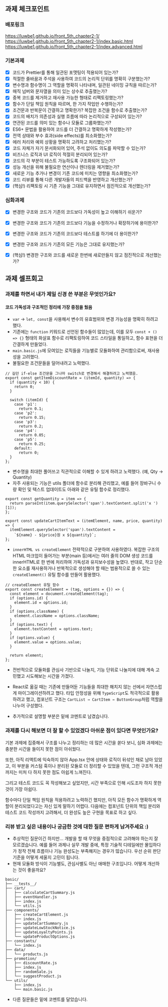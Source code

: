 ## 과제 체크포인트

### 배포링크
https://luwbe1.github.io/front_5th_chapter2-1/ <br >
https://luwbe1.github.io/front_5th_chapter2-1/index.basic.html  <br >
https://luwbe1.github.io/front_5th_chapter2-1/index.advanced.html  <br >

### 기본과제

- [x] 코드가 Prettier를 통해 일관된 포맷팅이 적용되어 있는가?
- [x] 적절한 줄바꿈과 주석을 사용하여 코드의 논리적 단위를 명확히 구분했는가?
- [x] 변수명과 함수명이 그 역할을 명확히 나타내며, 일관된 네이밍 규칙을 따르는가?
- [x] 매직 넘버와 문자열을 의미 있는 상수로 추출했는가?
- [x] 중복 코드를 제거하고 재사용 가능한 형태로 리팩토링했는가?
- [x] 함수가 단일 책임 원칙을 따르며, 한 가지 작업만 수행하는가?
- [x] 조건문과 반복문이 간결하고 명확한가? 복잡한 조건을 함수로 추출했는가?
- [x] 코드의 배치가 의존성과 실행 흐름에 따라 논리적으로 구성되어 있는가?
- [x] 연관된 코드를 의미 있는 함수나 모듈로 그룹화했는가?
- [x] ES6+ 문법을 활용하여 코드를 더 간결하고 명확하게 작성했는가?
- [x] 전역 상태와 부수 효과(side effects)를 최소화했는가?
- [x] 에러 처리와 예외 상황을 명확히 고려하고 처리했는가?
- [x] 코드 자체가 자기 문서화되어 있어, 주석 없이도 의도를 파악할 수 있는가?
- [x] 비즈니스 로직과 UI 로직이 적절히 분리되어 있는가?
- [x] 코드의 각 부분이 테스트 가능하도록 구조화되어 있는가?
- [x] 성능 개선을 위해 불필요한 연산이나 렌더링을 제거했는가?
- [x] 새로운 기능 추가나 변경이 기존 코드에 미치는 영향을 최소화했는가?
- [x] 코드 리뷰를 통해 다른 개발자들의 피드백을 반영하고 개선했는가?
- [x] (핵심!) 리팩토링 시 기존 기능을 그대로 유지하면서 점진적으로 개선했는가?

### 심화과제

- [x] 변경한 구조와 코드가 기존의 코드보다 가독성이 높고 이해하기 쉬운가?
- [x] 변경한 구조와 코드가 기존의 코드보다 기능을 수정하거나 확장하기에 용이한가?
- [x] 변경한 구조와 코드가 기존의 코드보다 테스트를 하기에 더 용이한가?
- [x] 변경한 구조와 코드가 기존의 모든 기능은 그대로 유지했는가?
- [x] (핵심!) 변경한 구조와 코드를 새로운 한번에 새로만들지 않고 점진적으로 개선했는가?


## 과제 셀프회고

<!-- 과제에 대한 회고를 작성해주세요 -->

### 과제를 하면서 내가 제일 신경 쓴 부분은 무엇인가요?
#### 코드 가독성과 구조적인 정리에 가장 중점을 뒀음
- `var` -> `let, const`을 사용해서 변수의 유효범위와 변경 가능성을 명확히 하려고 했다.
- 기존에는 `function` 키워드로 선언된 함수들이 많았는데, 이를 모두 `const + () => {}` 형태의 화살표 함수로 리팩토링하여 코드 스타일을 통일하고, 함수 표현을 더 간결하게 만들었다.
- `main.basic.js`에 모여있는 로직들을 기능별로 모듈화하여 관리함으로써, 재사용성을 고려했다.
- 불필요한 조건문들을 덜어내려고 노력했다. 
``` 
// 길던 if-else 조건문을 그나마 switch로 변경해서 해결하려고 노력했음.
export const getItemDiscountRate = (itemId, quantity) => {
  if (quantity < 10) {
    return 0;
  }

  switch (itemId) {
    case 'p1':
      return 0.1;
    case 'p2':
      return 0.15;
    case 'p3':
      return 0.2;
    case 'p4':
      return 0.05;
    case 'p5':
      return 0.25;
    default:
      return 0;
  }
};
```
- 변수명을 최대한 풀어쓰고 직관적으로 이해할 수 있게 하려고 노력했다. (예, Qty -> Quantity)
- 자주 사용되는 기능은 utils 폴더에 함수로 분리해 관리했고, 예를 들어 장바구니 수량 확인 및 텍스트 업데이트도 아래와 같은 유틸 함수로 정리했다.
```
export const getQuantity = item => {
  return parseInt(item.querySelector('span').textContent.split('x ')[1]);
};

export const updateCartItemText = (itemElement, name, price, quantity) => {
  itemElement.querySelector('span').textContent =
    `${name} - ${price}원 x ${quantity}`;
};
```
- `innerHTML vs createElement` 전략적으로 구분하여 사용하였다.
복잡한 구조의 HTML 마크업이 들어가는 부분(main 등)에서는 여러 줄의 DOM 생성 코드를 innerHTML로 한 번에 처리하여 가독성과 유지보수성을 높였다.
반대로, 작고 단순한 요소를 재사용하거나 반복적으로 생성해야 할 때는 범용적으로 쓸 수 있는 `createElement()` 유틸 함수를 만들어 활용했다.
```
// createElement 유틸 함수
export const createElement = (tag, options = {}) => {
  const element = document.createElement(tag);
  if (options.id) {
    element.id = options.id;
  }
  if (options.className) {
    element.className = options.className;
  }
  if (options.text) {
    element.textContent = options.text;
  }
  if (options.value) {
    element.value = options.value;
  }

  return element;
};
```
- 전반적으로 모듈화를 관심사 기반으로 나눌지, 기능 단위로 나눌지에 대해 계속 고민했고 시도해보는 시간을 가졌다.
- React로 옮길 때는 기존에 만들어둔 기능들을 최대한 해치지 않는 선에서 자연스럽게 마이그레이션하려고 했다.
타입 안정성을 위해 `TypeScript`도 적극적으로 활용하려고 했고, 컴포넌트 구조는 `CartList → CartItem → ButtonGroup`처럼 역할을 나누어 구성했다.

- 추가적으로 설명할 부분은 밑에 코멘트로 남겼습니다.


### 과제를 다시 해보면 더 잘 할 수 있었겠다 아쉬운 점이 있다면 무엇인가요?

기본 과제에 집중해서 구조를 나누고 정리하는 데 많은 시간을 쏟다 보니, 심화 과제에는 충분한 시간을 들이지 못한 점이 아쉬웠다.

또한, 아직 리액트에 익숙하지 않아 App.tsx 안에 상태와 로직이 뒤섞인 채로 남아 있었고, 이 부분을 커스텀 훅이나 분리된 모듈로 더 정리할 수 있었을 텐데, 그런 구조적 개선까지는 미처 다 하지 못한 점도 아쉽게 느껴진다.

그리고 테스트 코드도 꼭 작성해보고 싶었지만, 시간 부족으로 인해 시도조차 하지 못한 것이 가장 아쉽다.

함수마다 단일 책임 원칙을 적용하려고 노력하긴 했지만, 아직 모든 함수가 명확하게 역할이 분리되었다고는 자신 있게 말하기 어렵다.
다음에는 컴포넌트 단위의 책임 분리와 테스트 코드 작성까지 고려해서, 더 완성도 높은 구현을 목표로 하고 싶다.


### 리뷰 받고 싶은 내용이나 궁금한 것에 대한 질문 편하게 남겨주세요 :)

<!--
피드백 받고 싶은 내용은 가급적 구체적으로 남겨주세요
모호한 요청은 피드백을 남기기 어렵습니다.

참고링크: https://chatgpt.com/share/675b6129-515c-8001-ba72-39d0fa4c7b62

모호한 요청의 예시)
- 코드 스타일에 대한 피드백 부탁드립니다.
- 코드 구조에 대한 피드백 부탁드립니다.
- 개념적인 오류에 대한 피드백 부탁드립니다.
- 추가 구현이 필요한 부분에 대한 피드백 부탁드립니다.

구체적인 요청의 예시)
- 현재 함수와 변수명을 보면 직관성이 떨어지는 것 같습니다. 함수와 변수를 더 명확하게 이름 지을 수 있는 방법에 대해 조언해주실 수 있나요?
- 현재 파일 단위로 코드가 분리되어 있지만, 모듈화나 계층화가 부족한 것 같습니다. 어떤 기준으로 클래스를 분리하거나 모듈화를 진행하면 유지보수에 도움이 될까요?
- MVC 패턴을 따르려고 했는데, 제가 구현한 구조가 MVC 원칙에 맞게 잘 구성되었는지 검토해주시고, 보완할 부분을 제안해주실 수 있을까요?
- 컴포넌트 간의 의존성이 높아져서 테스트하기 어려운 상황입니다. 의존성을 낮추고 테스트 가능성을 높이는 구조 개선 방안이 있을까요?
-->
- 추상적인 질문이긴 하지만... 개발을 할 때 무엇을 중점적으로 고려해야 하는지 잘 모르겠습니다.
예를 들어 과제나 실무 개발 중에, 특정 기술적 디테일에만 몰입하다가 정작 전체 흐름이나 기능 완성도는 부족해지는 경우가 많습니다.
우선 순위 판단 기준을 어떻게 세울지 고민이 됩니다.
- 현재 모듈화 방식이 기능별도, 관심사별도 아닌 애매한 구조입니다. 어떻게 개선하는 것이 좋을까요?
```
basic/
├── __tests__/
├── cart/
│   ├── calculateCartSummary.js
│   ├── eventHandler.js
│   ├── index.js
│   └── utils.js
├── components/
│   ├── createCartElement.js
│   ├── index.js
│   ├── updateCartSummary.js
│   ├── updateLowStockNotice.js
│   ├── updateLoyaltyPoints.js
│   └── updateProductOptions.js
├── constants/
│   └── index.js
├── data/
│   └── products.js
├── promotion/
│   ├── discountRate.js
│   ├── index.js
│   ├── randomSale.js
│   └── suggestProduct.js
└── utils/
    ├── index.js
    └── main.basic.js
```
- 다른 질문들은 밑에 코멘트를 달았습니다.

